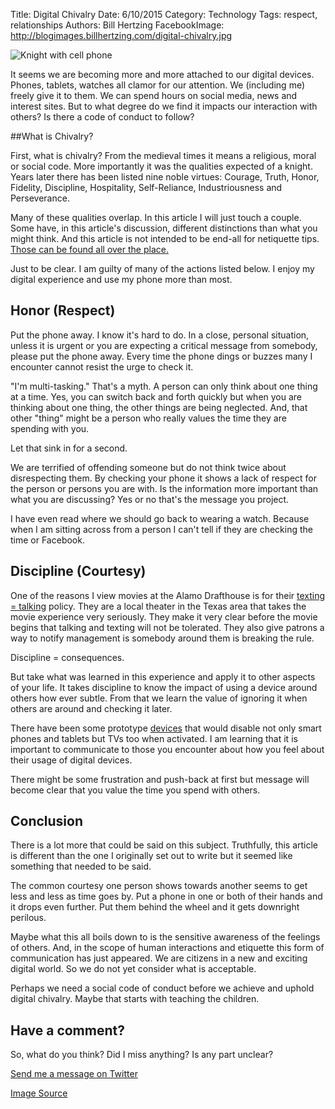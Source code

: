 Title: Digital Chivalry
Date: 6/10/2015
Category: Technology
Tags: respect, relationships
Authors: Bill Hertzing
FacebookImage: http://blogimages.billhertzing.com/digital-chivalry.jpg

![Knight with cell phone](http://blogimages.billhertzing.com/digital-chivalry.jpg)

It seems we are becoming more and more attached to our digital devices.  Phones, tablets, watches all clamor for our attention. We (including me) freely give it to them.   We can spend hours on social media, news and interest sites.  But to what degree do we find it impacts our interaction with others?  Is there a code of conduct to follow?

##What is Chivalry?

First, what is chivalry?  From the medieval times it means a religious, moral or social code.  More importantly it was the qualities expected of a knight.  Years later there has been listed nine noble virtues: Courage, Truth, Honor, Fidelity, Discipline, Hospitality, Self-Reliance, Industriousness and Perseverance.   

Many of these qualities overlap.  In this article I will just touch a couple.  Some have, in this article's discussion, different distinctions than what you might think.  And this article is not intended to be end-all for netiquette tips.  [Those can be found all over the place.](http://elearningindustry.com/10-netiquette-tips-online-discussions?utm_source=dlvr.it&utm_medium=twitter)

Just to be clear.  I am guilty of many of the actions listed below.  I enjoy my digital experience and use my phone more than most.  

## Honor (Respect)

Put the phone away.  I know it's hard to do.  In a close, personal situation, unless it is urgent or you are expecting a critical message from somebody, please put the phone away.  Every time the phone dings or buzzes many I encounter cannot resist the urge to check it.  

"I'm multi-tasking." That's a myth.  A person can only think about one thing at a time.  Yes, you can switch back and forth quickly but when you are thinking about one thing, the other things are being neglected.  And, that other "thing" might be a person who really values the time they are spending with you.  

Let that sink in for a second.

We are terrified of offending someone but do not think twice about disrespecting them.  By checking your phone it shows a lack of respect for the person or persons you are with.  Is the information more important than what you are discussing?  Yes or no that's the message you project.

I have even read where we should go back to wearing a watch.  Because when I am sitting across from a person I can't tell if they are checking the time or Facebook.

## Discipline (Courtesy)

One of the reasons I view movies at the Alamo Drafthouse is for their [texting = talking](http://drafthouse.com/about) policy.  They are a local theater in the Texas area that takes the movie experience very seriously.  They make it very clear before the movie begins that talking and texting will not be tolerated.  They also give patrons a way to notify management is somebody around them is breaking the rule.  

Discipline = consequences.

But take what was learned in this experience and apply it to other aspects of your life.  It takes discipline to know the impact of using a device around others how ever subtle.  From that we learn the value of ignoring it when others are around and checking it later.  

There have been some prototype [devices](http://www.bustle.com/articles/75064-how-does-the-dolmio-pepper-hacker-work-heres-the-secret-behind-the-device) that would disable not only smart phones and tablets but TVs too when activated.  I am learning that it is important to communicate to those you encounter about how you feel about their usage of digital devices.  

There might be some frustration and push-back at first but message will become clear that you value the time you spend with others.

## Conclusion

There is a lot more that could be said on this subject.  Truthfully, this article is different than the one I originally set out to write but it seemed like something that needed to be said.

The common courtesy one person shows towards another seems to get less and less as time goes by.  Put a phone in one or both of their hands and it drops even further.  Put them behind the wheel and it gets downright perilous.  

Maybe what this all boils down to is the sensitive awareness of the feelings of others.  And, in the scope of human interactions and etiquette this form of communication has just appeared.  We are citizens in a new and exciting digital world. So we do not yet consider what is acceptable.  

Perhaps we need a social code of conduct before we achieve and uphold digital chivalry.  Maybe that starts with teaching the children.

## Have a comment? ##
So, what do you think? Did I miss anything?  Is any part unclear?

[Send me a message on Twitter](https://twitter.com/BillHertzing)

[Image Source](http://www.maniacworld.com/Knight-With-a-Cell-Phone.html)
